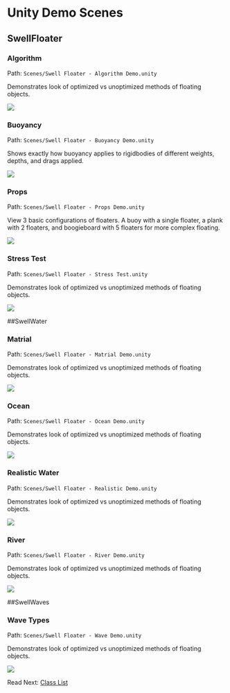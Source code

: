 # Unity Demo Scenes

## SwellFloater
### Algorithm
Path: `Scenes/Swell Floater - Algorithm Demo.unity`

Demonstrates look of optimized vs unoptimized methods of floating objects.

![](https://i.imgur.com/71ojK7E.gif)
### Buoyancy
Path: `Scenes/Swell Floater - Buoyancy Demo.unity`

Shows exactly how buoyancy applies to rigidbodies of different weights, depths, and drags applied.

![](https://imgur.com/SdNHFQm.gif)
### Props
Path: `Scenes/Swell Floater - Props Demo.unity`

View 3 basic configurations of floaters. A buoy with a single floater, a plank with 2 
floaters, and boogieboard with 5 floaters for more complex floating. 

![](https://imgur.com/HpnAiaK.gif)
### Stress Test
Path: `Scenes/Swell Floater - Stress Test.unity`

Demonstrates look of optimized vs unoptimized methods of floating objects.

![](https://imgur.com/j8CUptE.gif)

##SwellWater
### Matrial
Path: `Scenes/Swell Floater - Matrial Demo.unity`

Demonstrates look of optimized vs unoptimized methods of floating objects.

![](https://imgur.com/Om1OsHV.gif)
### Ocean
Path: `Scenes/Swell Floater - Ocean Demo.unity`

Demonstrates look of optimized vs unoptimized methods of floating objects.

![](https://imgur.com/JpOOkBO.gif)
### Realistic Water
Path: `Scenes/Swell Floater - Realistic Demo.unity`

Demonstrates look of optimized vs unoptimized methods of floating objects.

![](https://imgur.com/7tfwuxd.gif)
### River
Path: `Scenes/Swell Floater - River Demo.unity`

Demonstrates look of optimized vs unoptimized methods of floating objects.

![](https://imgur.com/xzc5sCy.gif)

##SwellWaves
### Wave Types
Path: `Scenes/Swell Floater - Wave Demo.unity`

Demonstrates look of optimized vs unoptimized methods of floating objects.

![](https://imgur.com/urSMdth.gif)

<span class="next_section_button">

Read Next: [Class List](annotated.html)
</span>